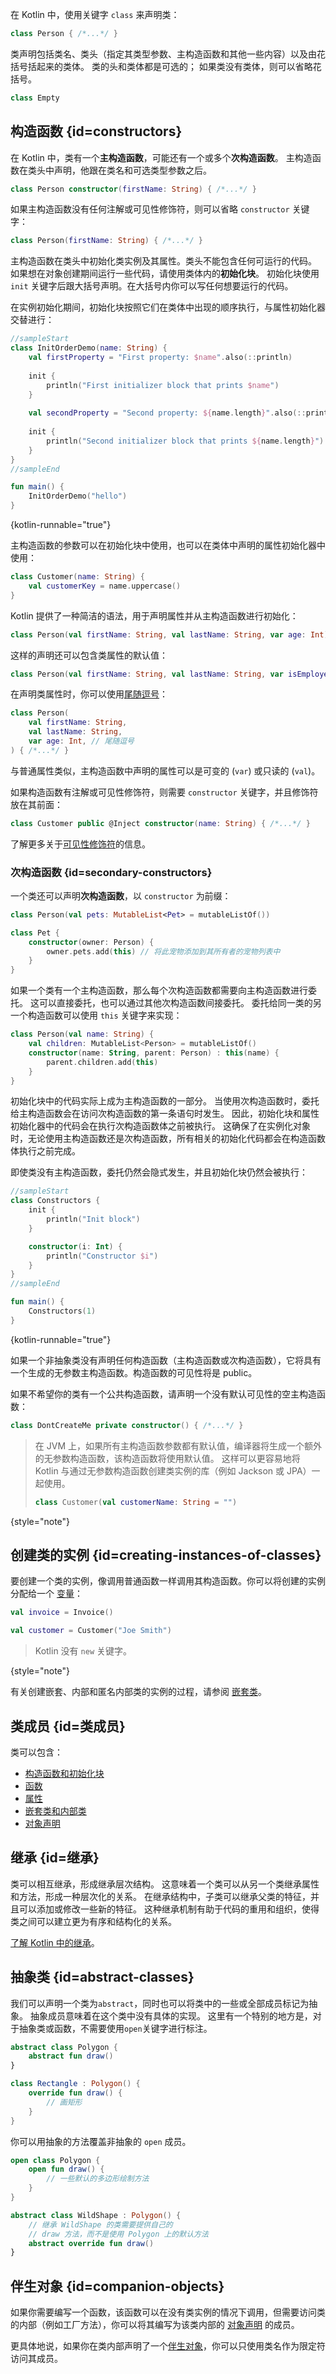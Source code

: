 [//]: # (title: 类)

在 Kotlin 中，使用关键字 `class` 来声明类：

```kotlin
class Person { /*...*/ }
```

类声明包括类名、类头（指定其类型参数、主构造函数和其他一些内容）以及由花括号括起来的类体。
类的头和类体都是可选的；
如果类没有类体，则可以省略花括号。

```kotlin
class Empty
```

## 构造函数 {id=constructors}

在 Kotlin 中，类有一个**主构造函数**，可能还有一个或多个**次构造函数**。
主构造函数在类头中声明，他跟在类名和可选类型参数之后。

```kotlin
class Person constructor(firstName: String) { /*...*/ }
```

如果主构造函数没有任何注解或可见性修饰符，则可以省略 `constructor` 关键字：

```kotlin
class Person(firstName: String) { /*...*/ }
```

主构造函数在类头中初始化类实例及其属性。类头不能包含任何可运行的代码。
如果想在对象创建期间运行一些代码，请使用类体内的**初始化块**。
初始化块使用 `init` 关键字后跟大括号声明。在大括号内你可以写任何想要运行的代码。

在实例初始化期间，初始化块按照它们在类体中出现的顺序执行，与属性初始化器交替进行：

```kotlin
//sampleStart
class InitOrderDemo(name: String) {
    val firstProperty = "First property: $name".also(::println)
    
    init {
        println("First initializer block that prints $name")
    }
    
    val secondProperty = "Second property: ${name.length}".also(::println)
    
    init {
        println("Second initializer block that prints ${name.length}")
    }
}
//sampleEnd

fun main() {
    InitOrderDemo("hello")
}
```
{kotlin-runnable="true"}

主构造函数的参数可以在初始化块中使用，也可以在类体中声明的属性初始化器中使用：

```kotlin
class Customer(name: String) {
    val customerKey = name.uppercase()
}
```

Kotlin 提供了一种简洁的语法，用于声明属性并从主构造函数进行初始化：

```kotlin
class Person(val firstName: String, val lastName: String, var age: Int)
```

这样的声明还可以包含类属性的默认值：

```kotlin
class Person(val firstName: String, val lastName: String, var isEmployed: Boolean = true)
```

在声明类属性时，你可以使用[尾随逗号](coding-conventions.md#trailing-commas)：

```kotlin
class Person(
    val firstName: String,
    val lastName: String,
    var age: Int, // 尾随逗号
) { /*...*/ }
```

与普通属性类似，主构造函数中声明的属性可以是可变的 (`var`) 或只读的 (`val`)。

如果构造函数有注解或可见性修饰符，则需要 `constructor` 关键字，并且修饰符放在其前面：

```kotlin
class Customer public @Inject constructor(name: String) { /*...*/ }
```

了解更多关于[可见性修饰符](visibility-modifiers.md#构造函数)的信息。

### 次构造函数 {id=secondary-constructors}

一个类还可以声明**次构造函数**，以 `constructor` 为前缀：

```kotlin
class Person(val pets: MutableList<Pet> = mutableListOf())

class Pet {
    constructor(owner: Person) {
        owner.pets.add(this) // 将此宠物添加到其所有者的宠物列表中
    }
}
```

如果一个类有一个主构造函数，那么每个次构造函数都需要向主构造函数进行委托。
这可以直接委托，也可以通过其他次构造函数间接委托。
委托给同一类的另一个构造函数可以使用 `this` 关键字来实现：

```kotlin
class Person(val name: String) {
    val children: MutableList<Person> = mutableListOf()
    constructor(name: String, parent: Person) : this(name) {
        parent.children.add(this)
    }
}
```

初始化块中的代码实际上成为主构造函数的一部分。
当使用次构造函数时，委托给主构造函数会在访问次构造函数的第一条语句时发生。
因此，初始化块和属性初始化器中的代码会在执行次构造函数体之前被执行。
这确保了在实例化对象时，无论使用主构造函数还是次构造函数，所有相关的初始化代码都会在构造函数体执行之前完成。

即使类没有主构造函数，委托仍然会隐式发生，并且初始化块仍然会被执行：

```kotlin
//sampleStart
class Constructors {
    init {
        println("Init block")
    }

    constructor(i: Int) {
        println("Constructor $i")
    }
}
//sampleEnd

fun main() {
    Constructors(1)
}
```
{kotlin-runnable="true"}

如果一个非抽象类没有声明任何构造函数（主构造函数或次构造函数），它将具有一个生成的无参数主构造函数。构造函数的可见性将是 public。

如果不希望你的类有一个公共构造函数，请声明一个没有默认可见性的空主构造函数：

```kotlin
class DontCreateMe private constructor() { /*...*/ }
```

> 在 JVM 上，如果所有主构造函数参数都有默认值，编译器将生成一个额外的无参数构造函数，该构造函数将使用默认值。
> 这样可以更容易地将 Kotlin 与通过无参数构造函数创建类实例的库（例如 Jackson 或 JPA）一起使用。
>
> ```kotlin
> class Customer(val customerName: String = "")
> ```
>
{style="note"}

## 创建类的实例 {id=creating-instances-of-classes}

要创建一个类的实例，像调用普通函数一样调用其构造函数。你可以将创建的实例分配给一个 [变量](basic-syntax.md#variables)：

```kotlin
val invoice = Invoice()

val customer = Customer("Joe Smith")
```

> Kotlin 没有 `new` 关键字。
>
{style="note"}

有关创建嵌套、内部和匿名内部类的实例的过程，请参阅 [嵌套类](nested-classes.md)。

## 类成员 {id=类成员}

类可以包含：

* [构造函数和初始化块](classes.md#constructors)
* [函数](functions.md)
* [属性](properties.md)
* [嵌套类和内部类](nested-classes.md)
* [对象声明](object-declarations.md)

## 继承 {id=继承}

类可以相互继承，形成继承层次结构。
这意味着一个类可以从另一个类继承属性和方法，形成一种层次化的关系。
在继承结构中，子类可以继承父类的特征，并且可以添加或修改一些新的特征。
这种继承机制有助于代码的重用和组织，使得类之间可以建立更为有序和结构化的关系。

[了解 Kotlin 中的继承](inheritance.md)。

## 抽象类 {id=abstract-classes}

我们可以声明一个类为`abstract`，同时也可以将类中的一些或全部成员标记为抽象。
抽象成员意味着在这个类中没有具体的实现。
这里有一个特别的地方是，对于抽象类或函数，不需要使用`open`关键字进行标注。

```kotlin
abstract class Polygon {
    abstract fun draw()
}

class Rectangle : Polygon() {
    override fun draw() {
        // 画矩形
    }
}
```

你可以用抽象的方法覆盖非抽象的 `open` 成员。

```kotlin
open class Polygon {
    open fun draw() {
        // 一些默认的多边形绘制方法
    }
}

abstract class WildShape : Polygon() {
    // 继承 WildShape 的类需要提供自己的
    // draw 方法，而不是使用 Polygon 上的默认方法
    abstract override fun draw()
}
```

## 伴生对象 {id=companion-objects}

如果你需要编写一个函数，该函数可以在没有类实例的情况下调用，但需要访问类的内部（例如工厂方法），你可以将其编写为该类内部的 [对象声明](object-declarations.md) 的成员。

更具体地说，如果你在类内部声明了一个[伴生对象](object-declarations.md#companion-objects)，你可以只使用类名作为限定符访问其成员。
